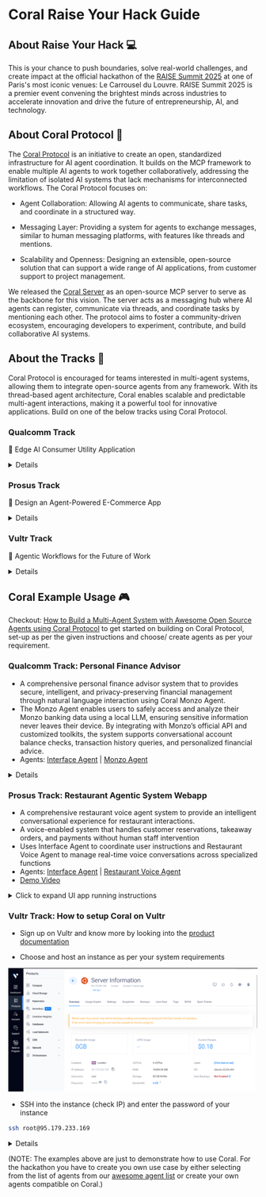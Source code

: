 # Coral Raise Your Hack Guide

## About Raise Your Hack 💻
This is your chance to push boundaries, solve real-world challenges, and create impact at the official hackathon of the [RAISE Summit 2025](https://www.raisesummit.com/) at one of Paris's most iconic venues: Le Carrousel du Louvre. RAISE Summit 2025 is a premier event convening the brightest minds across industries to accelerate innovation and drive the future of entrepreneurship, AI, and technology.

## About Coral Protocol 🪸

The [Coral Protocol](https://www.coralprotocol.org/) is an initiative to create an open, standardized infrastructure for AI agent coordination. It builds on the MCP framework to enable multiple AI agents to work together collaboratively, addressing the limitation of isolated AI systems that lack mechanisms for interconnected workflows. The Coral Protocol focuses on:

- Agent Collaboration: Allowing AI agents to communicate, share tasks, and coordinate in a structured way.

- Messaging Layer: Providing a system for agents to exchange messages, similar to human messaging platforms, with features like threads and mentions.

- Scalability and Openness: Designing an extensible, open-source solution that can support a wide range of AI applications, from customer support to project management.

We released the [Coral Server](https://github.com/Coral-Protocol/coral-server) as an open-source MCP server to serve as the backbone for this vision. The server acts as a messaging hub where AI agents can register, communicate via threads, and coordinate tasks by mentioning each other. The protocol aims to foster a community-driven ecosystem, encouraging developers to experiment, contribute, and build collaborative AI systems.

## About the Tracks 🎯

Coral Protocol is encouraged for teams interested in multi-agent systems, allowing them to integrate open-source agents from any framework. With its thread-based agent architecture, Coral enables scalable and predictable multi-agent interactions, making it a powerful tool for innovative applications. Build on one of the below tracks using Coral Protocol.

### Qualcomm Track

🧠 Edge AI Consumer Utility Application

<details>

Build a powerful, AI-driven utility app for everyday users—right at the edge.
In this track, you'll will develop a consumer-facing utility application that runs entirely on-device using the Snapdragon X Elite platform. The challenge is to harness the power of Edge AI to create a tool that is both useful and accessible to a broad audience—without relying on cloud connectivity.

🔍 What We’re Looking For:

• Consumer-Oriented: The app should appeal to a wide range of users and offer clear, everyday value.
• Utility-Focused: It must help users accomplish a task—whether it's organizing, creating, assisting, or enhancing their experience.
• Edge AI-Powered: The core functionality should include a probabilistic AI component (e.g., computer vision, audio processing, or generative AI) that runs locally in a resource-constrained environment.
• Cross-Platform: While the app targets Snapdragon X Elite, it should be compatible with Windows, macOS, and Linux.
• Developer-Ready: Submissions should include a GitHub repository with setup and run instructions. A polished consumer UI is not required—focus on functionality and innovation.

🛠️ Tech Flexibility:

• Use any programming language or framework.
• Combine multiple AI modalities (CV, audio, Gen AI) as needed.
• No internet connection should be required for core functionality.

Qualcomm will directly ship the Copilot+ PC with the Snapdragon® X Elite (loaner devices) to selected participants and collect them at the conclusion of the hackathon.

The hardware will be shipped on June 30th with next-day delivery.

</details>

### Prosus Track

🤖 Design an Agent-Powered E-Commerce App

<details>

Create an e-commerce application that uses AI agents to let users perform one or more of the following tasks:

•  Food ordering: Restaurant discovery, menu browsing, order placement
•  Travel Booking: Flight searches, hotel reservations, itinerary planning
•  Product Marketplace: New and second-hand item purchases

Your app should build a reusable user profile based on in-app conversations. This profile will help personalize experiences across different activities and should be stored as a knowledge graph.

Bonus Challenges:
•  Build a voice-first user interface
•  Support multimodal input for richer user interactions
•  Store the user profile as a knowledge graph

To Succeed in This Challenge:
• Focus on core functionality – show live, working features (live demo, not just slides!)
• Use pre-trained models and APIs to save time
• Keep your code modular and simple for easier debugging

Judges Will Focus On:
• Technical Execution – Does the MVP work reliably?
• AI Integration – How creatively and effectively is AI used?
• Originality & Impact – How novel is the idea, and does it solve a real-world problem?
• Agentic Capabilities – How useful, stable, and advanced are the agent-powered features?

⚠️ We encourage participants to explore a variety of technologies for this challenge, including: 
• SERP API
• Tavily
• Twilio
All of which offer free tiers for testing.

</details>

### Vultr Track

🧠 Agentic Workflows for the Future of Work

<details>

Build a Web-Based Enterprise Agent Deployed on Vultr

In this track, you'll design and develop a web-based AI agent purpose-built to support enterprise teams—from marketing to sales, operations, and beyond. Your mission: create a smart, agentic tool that simplifies, accelerates, or transforms workflows for today’s (and tomorrow’s) knowledge workers. The core app should be deployed on Vultr infrastructure and optimized for real-world business use cases.

🔍 What We’re Looking For:
• Enterprise-Ready: Your agent should address pain points or opportunities within marketing, sales, customer success, HR, or other enterprise functions.

• Agentic & Autonomous: Move beyond simple prompts. Build workflows where the agent can reason, plan, and act with minimal human input. Think multi-step tasks, decision trees, and feedback loops.

• Future-of-Work Focused: Help teams save time, make smarter decisions, or enhance collaboration—through the lens of what future employee experience could look like.

• Web-Based & Deployed on Vultr: The app must be a deployable web app running on Vultr. You can use any stack, language, or framework, but it should be cloud-hosted and publicly accessible (Vultr credits will be provided).

• Scalable Tooling: We encourage—but don’t require—use of technologies like vector databases, model context protocol (MCP), or other modular, scalable AI components.

🛠️ Tech Flexibility:
• Use any programming language or framework.
• Use open-source LLMs, retrieval-augmented generation. (Also available via Vultr Serverless Inference)

📦 Developer Expectations:
• Include a GitHub repo with setup instructions, agent capabilities, and a sample use case demo.
• Deploy on Vultr (we’ll provide credits and assistance).
• Show how your app solves a real problem in an enterprise context.

Each team leader of the Vultr Track will receive a coupon code to claim $250 in free credits on Vultr by signing up as a regular customer.

</details>

## Coral Example Usage 🎮

Checkout: [How to Build a Multi-Agent System with Awesome Open Source Agents using Coral Protocol](https://github.com/Coral-Protocol/existing-agent-sessions-tutorial-private-temp) to get started on building on Coral Protocol, set-up as per the given instructions and choose/ create agents as per your requirement.

### Qualcomm Track: Personal Finance Advisor

- A comprehensive personal finance advisor system that  to provides secure, intelligent, and privacy-preserving financial management through natural language interaction using Coral Monzo Agent.
- The Monzo Agent enables users to safely access and analyze their Monzo banking data using a local LLM, ensuring sensitive information never leaves their device. By integrating with Monzo’s official API and customized toolkits, the system supports conversational account balance checks, transaction history queries, and personalized financial advice.
- Agents: [Interface Agent](https://github.com/Coral-Protocol/Coral-Interface-Agent) | [Monzo Agent](https://github.com/Coral-Protocol/Coral-Monzo-Agent)


<details>

### 1. How to set up local model:

<details>

<summary>Click to expand Ollama instructions</summary>

Monzo Agent uses Ollama to run local LLM. Please make sure you have Ollama installed and the desired model downloaded before running the agent.

**1. Install Ollama**

- **Linux/macOS:**
  Follow the official instructions: [https://ollama.com/download](https://ollama.com/download)
  Or run:
  ```bash
  curl -fsSL https://ollama.com/install.sh | sh
  ```
- **Windows:**
  Download the installer from [Ollama's website](https://ollama.com/download).

**2. Download Local model**

```bash
ollama pull qwen3:latest
```

**3. Start Ollama Service**

Ollama usually starts automatically. If not, start it manually:
```bash
ollama serve
```

**4. Verify the model is running**

```bash
ollama list
```
Make sure no errors occur and Ollama is running at `http://localhost:11434`.

</details>

### 2. How to run:

<details>

<summary>Option 1: Agents running on docker without orchestrator:</summary>

Ensure that the [Coral Server](https://github.com/Coral-Protocol/coral-server) is running on your system

#### 1. Git clone and pull docker image

```bash
# Clone the repository
git clone https://github.com/Coral-Protocol/Qualcomn-Track-use-case-example----Personal-finance-advisor.git

# Pull docker images
docker pull coralprotocol/coral-interface-agent
docker pull coralprotocol/coral-monzo-agent
```

#### 2. Environment Configuration

##### For Coral Interface Agent:
Get the API Key: [OpenAI](https://platform.openai.com/api-keys).

Create a `.env` file in the `Coral-Interface-Agent` directory based on the `.env_sample` file:
```bash
cd Coral-Interface-Agent
cp -r .env_sample .env
# Edit .env with your specific configuration
```

##### For Monzo Agent:
Get the `MONZO_ACCESS_TOKEN` and `MONZO_ACCOUNT_ID`:[Monzo Developer Portal](https://developers.monzo.com/).

Create a `.env` file in the `Coral-Monzo-Agent` directory based on the `.env.example` file:
```bash
cd Coral-Monzo-Agent
cp -r env_example .env
# Edit .env with your specific configuration
```

#### 3. Run Agents in Separate Terminals

##### For Coral Interface Agent:

```bash
cd Coral-Interface-Agent
docker run --network host --env-file .env -it coralprotocol/coral-interface-agent
```

##### For Monzo Agent:

```bash
cd Coral-Monzo-Agent
docker run --network host --env-file .env -it coralprotocol/coral-monzo-agent
```

</details>

<details>

<summary>Option 2: Agents running on docker with orchestrator:</summary>

#### 1. Follow the steps in [How to Build a Multi-Agent System with Awesome Open Source Agents using Coral Protocol](https://github.com/Coral-Protocol/existing-agent-sessions-tutorial-private-temp)

#### 2. Pull the docker image

```bash
docker pull coralprotocol/coral-interface-agent
docker pull coralprotocol/coral-monzo-agent
```

#### 3. Update the config by updating the "application.yml" file

```bash
applications:
  - id: "app"
    name: "Default Application"
    description: "Default application for testing"
    privacyKeys:
      - "default-key"
      - "public"
      - "priv"

registry:
  interface:
    options:
      - name: "OPENAI_API_KEY"
        type: "string"
        description: "OpenAI API Key"
      - name: "HUMAN_RESPONSE"
        type: "string"
        description: "Human response to be used in the interface agent"

    runtime:
      type: "docker"
      image: "coralprotocol/coral-interface-agent:latest"
      environment:
        - name: "API_KEY"
          from: "OPENAI_API_KEY"
        - name: "HUMAN_RESPONSE"
          from: "HUMAN_RESPONSE"

  monzo:
    options:
      - name: "MONZO_ACCESS_TOKEN"
        type: "string"
        description: "monzo access token"
      - name: "MONZO_ACCOUNT_ID"
        type: "string"
        description: "monzo account id"

    runtime:
      type: "docker"
      image: "coralprotocol/coral-monzo-agent:latest"
      environment:
        - name: "MONZO_ACCESS_TOKEN"
          from: "MONZO_ACCESS_TOKEN"
        - name: "MONZO_ACCOUNT_ID"
          from: "MONZO_ACCOUNT_ID"
```


</details>

<details>

<summary>Option 3: Agents running on executable with orchestrator:</summary>

#### 1. Follow the steps in [How to Build a Multi-Agent System with Awesome Open Source Agents using Coral Protocol](https://github.com/Coral-Protocol/existing-agent-sessions-tutorial-private-temp)

#### 2. Git clone the repository

```bash
# Clone the repository
git clone https://github.com/Coral-Protocol/Qualcomn-Track-use-case-example----Personal-finance-advisor.git
cd Qualcomn-Track-use-case-example----Personal-finance-advisor
```
#### 3. Update the config by updating the "application.yml" file

```bash
applications:
  - id: "app"
    name: "Default Application"
    description: "Default application for testing"
    privacyKeys:
      - "default-key"
      - "public"
      - "priv"

# Registry of agents we can orchestrate
registry:
  interface-local:
      options:
        - name: "OPENAI_API_KEY"
          type: "string"
          description: "OpenAI API Key"
        - name: "HUMAN_RESPONSE"
          type: "string"
          description: "Human response to be used in the interface agent"
  
      runtime:
        type: "executable"
        command:
          [
            "bash",
            "-c",
            "cd ../Coral-Interface-Agent && uv sync && uv run 0-langchain-interface.py",
          ]
        environment:
          - name: "API_KEY"
            from: "OPENAI_API_KEY"
          - name: "HUMAN_RESPONSE"
            from: "HUMAN_RESPONSE"

  Monzo:
      options:
        - name: "MONZO_ACCESS_TOKEN"
          type: "string"
          description: "monzo access token"
        - name: "MONZO_ACCOUNT_ID"
          type: "string"
          description: "monzo account id"
  
      runtime:
        type: "executable"
        command:
          [
            "bash",
            "-c",
            "cd ../Coral-Monzo-Agent && uv sync && uv run langchain-monzo-agent.py",
          ]
        environment:
          - name: "MONZO_ACCESS_TOKEN"
            from: "MONZO_ACCESS_TOKEN"
          - name: "MONZO_ACCOUNT_ID"
            from: "MONZO_ACCOUNT_ID"
```


</details>

<details>

<summary>Option 4: Agents running without docker or orchestrator:</summary>

Ensure that the [Coral Server](https://github.com/Coral-Protocol/coral-server) is running on your system

#### 1. Git clone the repository and install dependencies

```bash
# Clone the repository
git clone https://github.com/Coral-Protocol/Qualcomn-Track-use-case-example----Personal-finance-advisor.git

# Install `uv`:
pip install uv
```

##### For Coral Interface Agent
```bash
# Navigate to the interface agent agent directory
cd Coral-Interface-Agent

# Install dependencies from `pyproject.toml` using `uv`:
uv sync
```

##### For Monzo Agent
```bash
# Navigate to the monzo agent directory
cd Coral-Monzo-Agent

# Install dependencies from `pyproject.toml` using `uv`:
uv sync
```

#### 2. Environment Configuration

##### For Coral Interface Agent
Get the API Key: [OpenAI](https://platform.openai.com/api-keys).

Create a `.env` file in the `Coral-Interface-Agent` directory based on the `.env_sample` file:
```bash
cd Coral-Interface-Agent
cp -r .env_sample .env
# Edit .env with your specific configuration
```

##### For Monzo Agent
Get the `MONZO_ACCESS_TOKEN` and `MONZO_ACCOUNT_ID`:[Monzo Developer Portal](https://developers.monzo.com/).

Create a `.env` file in the `Coral-Monzo-Agent` directory based on the `.env.example` file:
```bash
cd Coral-Monzo-Agent
cp -r env_example .env
# Edit .env with your specific configuration
```

#### 3. Run Agents in Separate Terminals

###### For Coral Interface Agent:

```bash
cd Coral-Interface-Agent
uv run 0-langchain-interface.py
```

###### For Monzo Agent:

```bash
cd Coral-Monzo-Agent
uv run langchain-monzo-agent.py
```

</details>

### 3. How to use:

<details>

<summary>Click to expand sample input/output</summary>

#### 1. Input

```bash

```

#### 2. Output

```bash

```
</details>

</details>

### Prosus Track: Restaurant Agentic System Webapp

- A comprehensive restaurant voice agent system to provide an intelligent conversational experience for restaurant interactions.
- A voice-enabled system that handles customer reservations, takeaway orders, and payments without human staff intervention
- Uses Interface Agent to coordinate user instructions and Restaurant Voice Agent to manage real-time voice conversations across specialized functions
- Agents: [Interface Agent](https://github.com/Coral-Protocol/Interface-Agent-for-Webapp) | [Restaurant Voice Agent](https://github.com/Coral-Protocol/Restaurant-Voice-Agent)
- [Demo Video](https://drive.google.com/file/d/1LtUfTUzV9MPEPY7b4alElDiJoml7E089/view)

<details>

### 1. How to run:

<details>

<summary>Option 1: Agents running on docker without orchestrator:</summary>

Ensure that the [Coral Server](https://github.com/Coral-Protocol/coral-server) is running on your system

#### 1. Git clone and pull docker image

```bash
# Clone the repository
git clone https://github.com/Coral-Protocol/Restaurant-Agentic-Webapp

# Pull docker images
docker pull coralprotocol/coral-interface-agent-for-webapp
docker pull coralprotocol/coral-restaurant-voice-agent
```

#### 2. Environment Configuration

##### For Coral Interface Agent:
Get the API Key: [Groq](https://console.groq.com/keys).

Create a `.env` file in the `Interface-Agent-for-Webapp` directory based on the `.env_sample` file:
```bash
cd Interface-Agent-for-Webapp
cp -r .env_sample .env
# Edit .env with your specific configuration
```

##### For Restaurant Agent:
Get these api keys
GROQ_API_KEY=[Groq](https://console.groq.com/keys).

Note: If you want to use cloud services by Livekit then use [Livekit Cloud](https://cloud.livekit.io/) for these api keys and url but for Self hosting you can check out their documentation for [Self Hosting](https://docs.livekit.io/home/self-hosting/local/).

LIVEKIT_API_KEY=your_livekit_api_key_here 

LIVEKIT_API_SECRET=your_livekit_api_secret_here 

LIVEKIT_URL=your_livekit_url_here  

Create a `.env` file in the `Restaurant-Voice-Agent` directory based on the `.env.example` file:
```bash
cd Restaurant-Voice-Agent
cp -r env.example .env
# Edit .env with your specific configuration
```

#### 3. Run Agents in Separate Terminals

##### For Coral Interface Agent:

```bash
cd Interface-Agent-for-Webapp
docker run --env-file .env -it coralprotocol/coral-interface-agent-for-webapp
```

##### For Restaurant Agent:
Note: When running with docker you have to interact with the livekit agent using the UI with the same Livekit api key, secret key and url as the voice input will be from your UI.

```bash
cd Restaurant-Voice-Agent
docker run --env-file .env -it coralprotocol/coral-restaurant-voice-agent
```

</details>

<details>

<summary>Option 2: Agents running on docker with orchestrator:</summary>

#### 1. Follow the steps in [How to Build a Multi-Agent System with Awesome Open Source Agents using Coral Protocol](https://github.com/Coral-Protocol/existing-agent-sessions-tutorial-private-temp)

#### 2. Pull the docker image

```bash
docker pull coralprotocol/coral-interface-agent-for-webapp
docker pull coralprotocol/coral-restaurant-voice-agent
```

#### 3. Update the config by updating the "application.yml" file in the Coral Server:

```bash
applications:
  - id: "app"
    name: "Default Application"
    description: "Default application for testing"
    privacyKeys:
      - "default-key"
      - "public"
      - "priv"

registry:
  interface:
    options:
      - name: "GROQ_API_KEY"
        type: "string"
        description: "Groq API Key"
      - name: "HUMAN_RESPONSE"
        type: "string"
        description: "Human response to be used in the interface agent"

    runtime:
      type: "docker"
      image: "coralprotocol/coral-interface-agent-for-webapp:latest"
      environment:
        - name: "API_KEY"
          from: "GROQ_API_KEY"
        - name: "HUMAN_RESPONSE"
          from: "HUMAN_RESPONSE"

  restaurant:
    options:
      - name: "LIVEKIT_URL"
        type: "string"
        description: "LiveKit Server URL"
      - name: "LIVEKIT_API_KEY"
        type: "string"
        description: "LiveKit API Key"
      - name: "LIVEKIT_API_SECRET"
        type: "string"
        description: "LiveKit API Secret"
      - name: "GROQ_API_KEY"
        type: "string"
        description: "Groq API Key"
      - name: "DEEPGRAM_API_KEY"
        type: "string"
        description: "Deepgram API Key"
      - name: "CARTESIA_API_KEY"
        type: "string"
        description: "Cartesia API Key"

    runtime:
      type: "docker"
      image: "coralprotocol/coral-restaurant-agent:latest"
      environment:
        - name: "LIVEKIT_URL"
          from: "LIVEKIT_URL"
        - name: "LIVEKIT_API_KEY"
          from: "LIVEKIT_API_KEY"
        - name: "LIVEKIT_API_SECRET"
          from: "LIVEKIT_API_SECRET"
        - name: "API_KEY"
          from: "GROQ_API_KEY"
        - name: "DEEPGRAM_API_KEY"
          from: "DEEPGRAM_API_KEY"
        - name: "CARTESIA_API_KEY"
          from: "CARTESIA_API_KEY"
```


</details>

<details>

<summary>Option 3: Agents running on executable with orchestrator:</summary>

#### 1. Follow the steps in [How to Build a Multi-Agent System with Awesome Open Source Agents using Coral Protocol](https://github.com/Coral-Protocol/existing-agent-sessions-tutorial-private-temp)

#### 2. Git clone the repository

```bash
# Clone the repository
git clone https://github.com/Coral-Protocol/Restaurant-Agentic-Webapp
cd Restaurant-Agentic-Webapp
```
#### 3. Update the config by updating the "application.yml" file

```bash
applications:
  - id: "app"
    name: "Default Application"
    description: "Default application for testing"
    privacyKeys:
      - "default-key"
      - "public"
      - "priv"

registry:
  interface-local:
    options:
      - name: "GROQ_API_KEY"
        type: "string"
        description: "Groq API Key"
      - name: "HUMAN_RESPONSE"
        type: "string"
        description: "Human response to be used in the interface agent"

    runtime:
      type: "executable"
      command:
        [
          "bash",
          "-c",
          "cd ../Interface-Agent-for-Webapp && uv sync && uv run 0-langchain-interface.py",
        ]
      environment:
        - name: "API_KEY"
          from: "GROQ_API_KEY"
        - name: "HUMAN_RESPONSE"
          from: "HUMAN_RESPONSE"

  restaurant:
    options:
      - name: "LIVEKIT_URL"
        type: "string"
        description: "LiveKit Server URL"
      - name: "LIVEKIT_API_KEY"
        type: "string"
        description: "LiveKit API Key"
      - name: "LIVEKIT_API_SECRET"
        type: "string"
        description: "LiveKit API Secret"
      - name: "GROQ_API_KEY"
        type: "string"
        description: "Groq API Key"
      - name: "DEEPGRAM_API_KEY"
        type: "string"
        description: "Deepgram API Key"
      - name: "CARTESIA_API_KEY"
        type: "string"
        description: "Cartesia API Key"

    runtime:
      type: "executable"
      command:
        [
          "bash",
          "-c",
          "cd ../Restaurant-Voice-Agent&& uv sync && uv run main.py console", 
        ]
      environment:
        - name: "LIVEKIT_URL"
          from: "LIVEKIT_URL"
        - name: "LIVEKIT_API_KEY"
          from: "LIVEKIT_API_KEY"
        - name: "LIVEKIT_API_SECRET"
          from: "LIVEKIT_API_SECRET"
        - name: "API_KEY"
          from: "GROQ_API_KEY"
        - name: "DEEPGRAM_API_KEY"
          from: "DEEPGRAM_API_KEY"
        - name: "CARTESIA_API_KEY"
          from: "CARTESIA_API_KEY"

```


</details>

<details>

<summary>Option 4: Agents running without docker or orchestrator:</summary>

Ensure that the [Coral Server](https://github.com/Coral-Protocol/coral-server) is running on your system

#### 1. Git clone the repository and install dependencies

```bash
# Clone the repository
git clone https://github.com/Coral-Protocol/Restaurant-Agentic-Webapp

# Install `uv`:
pip install uv
```

##### For Coral Interface Agent
```bash
# Navigate to the interface agent agent directory
cd Interface-Agent-for-Webapp

# Install dependencies from `pyproject.toml` using `uv`:
uv sync
```

##### For Restaurant Agent
```bash
# Navigate to the monzo agent directory
cd Restaurant-Voice-Agent

# Install dependencies from `pyproject.toml` using `uv`:
uv sync
```

#### 2. Environment Configuration

##### For Coral Interface Agent
Get the API Key:
[Groq](https://console.groq.com/keys)

Create a `.env` file in the `Interface-Agent-for-Webapp` directory based on the `.env_sample` file:
```bash
cd Interface-Agent-for-Webapp
cp -r .env_sample .env
# Edit .env with your specific configuration
```

##### For Restaurant Agent
Get these api keys
GROQ_API_KEY=[Groq](https://console.groq.com/keys).

Note:
If you want to use cloud services by Livekit then use [Livekit Cloud](https://cloud.livekit.io/) for these api keys and url but for Self hosting you can check out there documentation for [Self Hosting](https://docs.livekit.io/home/self-hosting/local/).

LIVEKIT_API_KEY=your_livekit_api_key_here 
LIVEKIT_API_SECRET=your_livekit_api_secret_here  
LIVEKIT_URL=your_livekit_url_here 

Create a `.env` file in the `Restaurant-Voice-Agent` directory based on the `.env.example` file:
```bash
cd Restaurant-Voice-Agent
cp -r env.example .env
# Edit .env with your specific configuration
```
#### UI Frontend
To use the UI do this setup in a separate terminal:
```bash
cd UI
npm install
```
Create a `.env.local` file in the `UI` directory:
```bash
# Create .env.local with these variables:

# LiveKit Configuration
LIVEKIT_API_KEY=your_livekit_api_key_here 
LIVEKIT_API_SECRET=your_livekit_api_secret_here  
LIVEKIT_URL=your_livekit_url_here  

# API Endpoint Configuration (for Interface Agent)
NEXT_PUBLIC_CONN_DETAILS_ENDPOINT=/api/connection-details

# Interface Agent API Endpoint (default: http://localhost:8000)
NEXT_PUBLIC_INTERFACE_AGENT_API_ENDPOINT=http://localhost:8000
```

#### 3. Run Agents in Separate Terminals
Start all three components in their respective terminals:

#### Terminal 1: Start Coral Interface Agent
```bash
cd Interface-Agent-for-Webappt
uv run 0-langchain-interface.py
```

#### Terminal 2: Start Restaurant Voice Agent
```bash
cd Restaurant-Voice-Agent
uv run main.py dev
```

#### Terminal 3: Start UI Frontend
```bash
cd UI
npm run dev
```

</details>

### 2. How to Connect to UI:

<summary>Click to expand UI app running instructions</summary>

<details>

- Access the Application: Open your browser and navigate to the UI application (typically http://localhost:3000)

- Try Now Button: Click the "Try Now" button to be directed to the main page

- Start Conversation: On the main page, press the "Start Conversation" button for the restaurant agent

- Interact: You can now chat with the agentic system for restaurant-related queries and interactions

</details>

### 3. How to use:

<summary>Click to expand sample input/output</summary>

<details>

#### 1. Input

```bash

```

#### 2. Output

```bash

```
</details>

</details>

### Vultr Track: How to setup Coral on Vultr

- Sign up on Vultr and know more by looking into the [product documentation](https://docs.vultr.com/products)

- Choose and host an instance as per your system requirements

![Vultr Instance](images/vultr-instance.png)

- SSH into the instance (check IP) and enter the password of your instance

```bash
ssh root@95.179.233.169
```

<details>

### 1. How to run:

1. Follow the steps in [How to Build a Multi-Agent System with Awesome Open Source Agents using Coral Protocol](https://github.com/Coral-Protocol/existing-agent-sessions-tutorial-private-temp)

2. Build your multi-agent system and clone your system/ agent repository on the server and run.

</details>

(NOTE: The examples above are just to demonstrate how to use Coral. For the hackathon you have to create you own use case by either selecting from the list of agents from our [awesome agent list](https://github.com/Coral-Protocol/awesome-agents-for-multi-agent-systems) or create your own agents compatible on Coral.)

